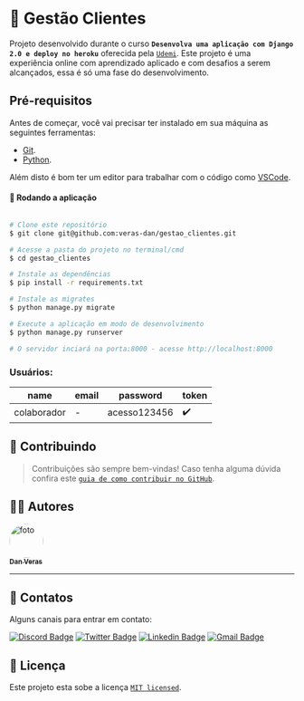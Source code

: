 # 📌 Gestão Clientes

Projeto desenvolvido durante o curso **`Desenvolva uma aplicação com Django 2.0 e deploy no heroku`** oferecida pela [`Udemi`](https://www.udemy.com/course/django-20-heroku/).
Este projeto é uma experiência online com aprendizado aplicado e com desafios a serem alcançados, essa é só uma fase do desenvolvimento.

## Pré-requisitos

Antes de começar, você vai precisar ter instalado em sua máquina as seguintes ferramentas:
 - [Git](https://git-scm.com).
  - [Python](https://www.python.org/). 

Além disto é bom ter um editor para trabalhar com o código como [VSCode](https://code.visualstudio.com/).


#### 🎲 Rodando a aplicação
```bash

# Clone este repositório
$ git clone git@github.com:veras-dan/gestao_clientes.git

# Acesse a pasta do projeto no terminal/cmd
$ cd gestao_clientes

# Instale as dependências
$ pip install -r requirements.txt

# Instale as migrates
$ python manage.py migrate

# Execute a aplicação em modo de desenvolvimento
$ python manage.py runserver

# O servidor inciará na porta:8000 - acesse http://localhost:8000 

```

### Usuários: 

| name  | email | password | token |
| -------- |-------- |-------- |-------- |
| colaborador | - |acesso123456|:heavy_check_mark:|


## 📝 Contribuindo

> Contribuições são sempre bem-vindas! Caso tenha alguma dúvida confira este [`guia de como contribuir no GitHub`](./CONTRIBUTING.md).

## ✍🏻 Autores

<a href="https://github.com/veras-dan">
 <img style="border-radius: 50%;" src="https://media.discordapp.net/attachments/891798888594436199/980284436954357780/perfil_dan.jpg?width=100&height=100" width="60px;" alt="foto"/>
 <br />
 <sub><b>Dan Veras</b></sub></a>
 <br />

---

## 📖 Contatos 

Alguns canais para entrar em contato:

[![Discord Badge](https://img.shields.io/badge/Discord-7289DA?style=for-the-badge&logo=discord&logoColor=white)](https://discord.com/users/Dan#5690)
[![Twitter Badge](https://img.shields.io/badge/Twitter-1ca0f1?style=for-the-badge&labelColor=1ca0f1&logo=twitter&logoColor=white&link=https://twitter.com/veras_dan)](https://twitter.com/veras_dan) 
[![Linkedin Badge](https://img.shields.io/badge/-Linkedin-blue?style=for-the-badge&logo=Linkedin&logoColor=white&link=https://www.linkedin.com/in/verasdanilo/)](https://www.linkedin.com/in/verasdanilo/) 
[![Gmail Badge](https://img.shields.io/badge/-Gmail-FF3333?style=for-the-badge&logo=gmail&logoColor=white&link=mailto:dveras1623@gmail.com)](mailto:dveras1623@gmail.com)

## 📝 Licença

Este projeto esta sobe a licença [`MIT licensed`](./LICENSE).